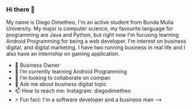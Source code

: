 ### Hi there 👋

My name is Diego Dimetheo, I'm an active student from Bunda Mulia University. My major is computer science, my favourite language for programming are Java and Python,
but right now I'm focusing learning Android Programming for being a web developer. I'm interest on business digital, and digital marketing. I have two running business
in real life and I also have an internship on gaming application.

- 🔭 Business Owner
- 🌱 I’m currently learning Android Programming
- 👯 I’m looking to collaborate on compan
- 💬 Ask me about business digital topic
- 📫 How to reach me: Instagram: diegodimetheo
- ⚡ Fun fact: I'm a software developer and a business man
-->
